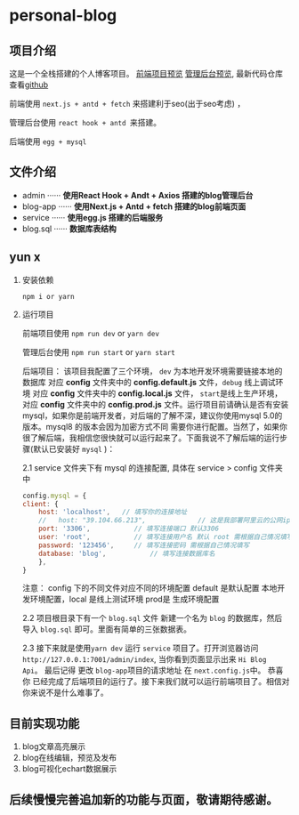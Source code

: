 # personal-blog

## 项目介绍
这是一个全栈搭建的个人博客项目。
 [前端项目预览](https://blog.happynewball.com)
 [管理后台预览](https://admin.happynewball.com), 最新代码仓库查看[github](https://github.com/2462870727/personalBlog)

 前端使用 `next.js + antd + fetch` 来搭建利于seo(出于seo考虑) ，

 管理后台使用 `react hook + antd `来搭建。

 后端使用 `egg + mysql`
## 文件介绍
*  admin ······ **使用React Hook + Andt + Axios 搭建的blog管理后台**
*  blog-app ······ **使用Next.js + Antd + fetch 搭建的blog前端页面**
*  service ······ **使用egg.js 搭建的后端服务**
*  blog.sql ······ **数据库表结构**

## yun x
1.  安装依赖

    `npm i or yarn `
	
2. 运行项目

    前端项目使用 `npm run dev` or `yarn dev`
	
    管理后台使用 `npm run start` or `yarn start`
	
    后端项目： 该项目我配置了三个环境， `dev` 为本地开发环境需要链接本地的数据库 对应 **config** 文件夹中的 **config.default.js** 文件，`debug` 线上调试环境 对应 **config** 文件夹中的 **config.local.js** 文件， `start`是线上生产环境，对应 **config** 文件夹中的 **config.prod.js** 文件。运行项目前请确认是否有安装mysql，如果你是前端开发者，对后端的了解不深，建议你使用mysql 5.0的版本。mysql8 的版本会因为加密方式不同 需要你进行配置。当然了，如果你很了解后端，我相信您很快就可以运行起来了。下面我说不了解后端的运行步骤(默认已安装好 `mysql` )：
	
    2.1 service 文件夹下有 mysql 的连接配置, 具体在 service > config 文件夹中

    ```javascript
    config.mysql = {
    client: {
        host: 'localhost',   // 填写你的连接地址
        //   host: "39.104.66.213",				// 这是我部署阿里云的公网ip
        port: '3306',			// 填写连接端口 默认3306
        user: 'root',			// 填写连接用户名 默认 root 需根据自己情况填写
        password: '123456',		// 填写连接密码 需根据自己情况填写
        database: 'blog',			// 填写连接数据库名
        },
    }
    ```
	
    注意： config 下的不同文件对应不同的环境配置 default 是默认配置 本地开发环境配置，local 是线上测试环境 prod是 生成环境配置
		
    2.2  项目根目录下有一个 `blog.sql` 文件 新建一个名为 `blog` 的数据库，然后导入 `blog.sql` 即可。里面有简单的三张数据表。

    2.3  接下来就是使用`yarn dev` 运行 `service` 项目了。打开浏览器访问 `http://127.0.0.1:7001/admin/index`, 当你看到页面显示出来 `Hi Blog Api`。
    最后记得 更改 `blog-app`项目的请求地址 在 `next.config.js`中。 恭喜你 已经完成了后端项目的运行了。接下来我们就可以运行前端项目了。相信对你来说不是什么难事了。

## 目前实现功能

1. blog文章高亮展示
2. blog在线编辑，预览及发布
3. blog可视化echart数据展示

## 后续慢慢完善追加新的功能与页面，敬请期待感谢。